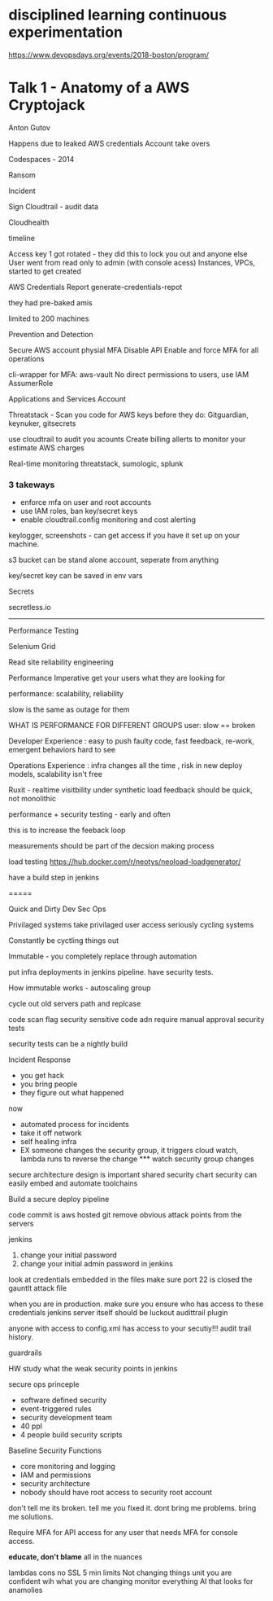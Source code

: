 disciplined learning
continuous experimentation
===


https://www.devopsdays.org/events/2018-boston/program/

# Talk 1 - Anatomy of a AWS Cryptojack

Anton Gutov


Happens due to leaked AWS credentials
Account take overs

Codespaces - 2014

Ransom

Incident

Sign
Cloudtrail - audit data

Cloudhealth

timeline

Access key 1 got rotated - they did this to lock you out and anyone else
User went from read only to admin (with console acess)
Instances, VPCs, started to get created

AWS Credentials Report
generate-credentials-repot

they had pre-baked amis

limited to 200 machines

Prevention and Detection

Secure AWS account
physial MFA
Disable API
Enable and force MFA for all operations


cli-wrapper for MFA: aws-vault
No direct permissions to users, use IAM AssumerRole

Applications and Services Account

Threatstack - 
Scan you code for AWS keys before they do:
Gitguardian, keynuker, gitsecrets

use cloudtrail to audit you acounts
Create billing allerts to monitor your estimate AWS charges

Real-time monitoring
threatstack, sumologic, splunk

### 3 takeways
- enforce mfa on user and root accounts
- use IAM roles, ban key/secret keys
- enable cloudtrail.config monitoring and cost alerting

keylogger, screenshots - can get access if you have it set up on your machine.

s3 bucket can be stand alone account, seperate from anything

key/secret key can be saved in env vars

Secrets

secretless.io

----

Performance Testing

Selenium Grid

Read site reliability engineering


Performance Imperative
 get your users what they are looking for

 performance: scalability, reliability

 slow is the same as outage for them

WHAT IS PERFORMANCE FOR DIFFERENT GROUPS
user: slow == broken

 Developer Experience : easy to push faulty code, fast feedback, re-work, emergent behaviors hard to see

 Operations Experience : infra changes all the time
, risk in new deploy models, scalability isn't free

Ruxit - realtime visitbility under synthetic load
feedback should be quick, not monolithic

performance + security testing - early and often

this is to increase the feeback loop

measurements should be part of the decsion making process

load testing
https://hub.docker.com/r/neotys/neoload-loadgenerator/

have a build step in jenkins


=====

Quick and Dirty Dev Sec Ops

Privilaged systems
take privilaged user access seriously
cycling systems

Constantly be cyctling things out

Immutable - you completely replace through automation

put infra deployments in jenkins pipeline. have security tests.

How immutable works - autoscaling group

cycle out old servers
path and replcase

code scan
flag security sensitive code adn require manual approval
security tests

security tests can be a nightly build

Incident Response

- you get hack
- you bring people
- they figure out what happened

now
- automated process for incidents
- take it off network
- self healing infra
- EX someone changes the security group, it triggers cloud watch, lambda runs to reverse the change
*** watch security group changes


secure architecture design is important
shared security chart
security can easily embed and automate toolchains

Build a secure deploy pipeline

code commit is aws hosted git
remove obvious attack points from the servers



jenkins
1. change your initial password
2. change your initial admin password in jenkins

look at credentials embedded in the files
make sure port 22 is closed
the gauntlt attack file

when you are in production. make sure you ensure who has access to these credentials
jenkins server itself should be luckout
audittrail plugin

anyone with access to config.xml has access to your secutiy!!!
audit trail history.

guardrails

HW
study what the weak security points in jenkins

secure ops princeple
- software defined security
- event-triggered rules
- security development team
- 40 ppl
- 4 people build security scripts

Baseline Security Functions
- core monitoring and logging
- IAM and permissions
- security architecture
- nobody should have root access to security root account

don't tell me its broken. tell me you fixed it.
dont bring me problems. bring me solutions.

Require MFA for API access for any user that needs MFA for console access.

**educate, don't blame**
all in the nuances

lambdas
cons
no SSL
5 min limits
Not changing things unit you are confident wih what you are changing
monitor everything
AI that looks for anamolies

